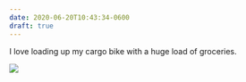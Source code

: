 ```yaml
---
date: 2020-06-20T10:43:34-0600
draft: true
---
```




I love loading up my cargo bike with a huge load of groceries.

![](/images/2020/acdb4c6c57.jpg)




